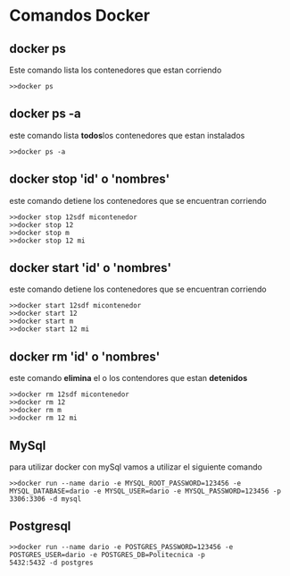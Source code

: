 # Comandos Docker
## docker ps
Este comando lista los contenedores que estan corriendo
```
>>docker ps
```
## docker ps -a
este comando lista **todos**los contenedores que estan instalados
```
>>docker ps -a
```
## docker stop 'id' o 'nombres'
este comando detiene los contenedores que se encuentran corriendo
```
>>docker stop 12sdf micontenedor
>>docker stop 12
>>docker stop m
>>docker stop 12 mi
```
## docker start 'id' o 'nombres'
este comando detiene los contenedores que se encuentran corriendo
```
>>docker start 12sdf micontenedor
>>docker start 12
>>docker start m
>>docker start 12 mi
```
## docker rm 'id' o 'nombres'
este comando **elimina** el o los contendores que estan **detenidos**
```
>>docker rm 12sdf micontenedor
>>docker rm 12
>>docker rm m
>>docker rm 12 mi
```

## MySql
para utilizar docker con mySql vamos a utilizar el siguiente comando
```
>>docker run --name dario -e MYSQL_ROOT_PASSWORD=123456 -e MYSQL_DATABASE=dario -e MYSQL_USER=dario -e MYSQL_PASSWORD=123456 -p 3306:3306 -d mysql
```
## Postgresql
```
>>docker run --name dario -e POSTGRES_PASSWORD=123456 -e 
POSTGRES_USER=dario -e POSTGRES_DB=Politecnica -p 
5432:5432 -d postgres
```
